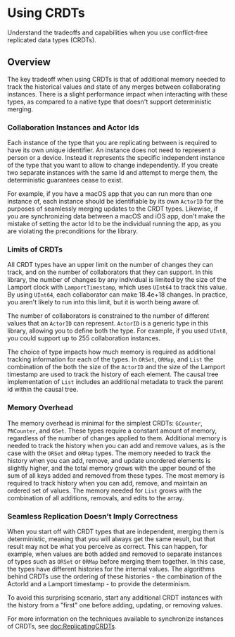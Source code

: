 # Using CRDTs

Understand the tradeoffs and capabilities when you use conflict-free replicated data types (CRDTs).

## Overview

The key tradeoff when using CRDTs is that of additional memory needed to track the historical values and state of any merges between collaborating instances.
There is a slight performance impact when interacting with these types, as compared to a native type that doesn't support deterministic merging.

### Collaboration Instances and Actor Ids

Each instance of the type that you are replicating between is required to have its own unique identifier.
An instance does not need to represent a person or a device.
Instead it represents the specific independent instance of the type that you want to allow to change independently.
If you create two separate instances with the same Id and attempt to merge them, the deterministic guarantees cease to exist.

For example, if you have a macOS app that you can run more than one instance of, each instance should be identifiable by its own `ActorID` for the purposes of seamlessly merging updates to the CRDT types.
Likewise, if you are synchronizing data between a macOS and iOS app, don't make the mistake of setting the actor Id to be the individual running the app, as you are violating the preconditions for the library.

### Limits of CRDTs

All CRDT types have an upper limit on the number of changes they can track, and on the number of collaborators that they can support.
In this library, the number of changes by any individual is limited by the size of the Lamport clock with ``LamportTimestamp``, which uses `UInt64` to track this value.
By using `UInt64`, each collaborator can make 18.4e+18 changes.
In practice, you aren't likely to run into this limit, but it is worth being aware of.

The number of collaborators is constrained to the number of different values that an `ActorID` can represent. 
`ActorID` is a generic type in this library, allowing you to define both the type.
For example, if you used `UInt8`, you could support up to 255 collaboration instances.

The choice of type impacts how much memory is required as additional tracking information for each of the types.
In ``ORSet``, ``ORMap``, and ``List`` the combination of the both the size of the `ActorID` and the size of the Lamport timestamp are used to track the history of each element.
The causal tree implementation of ``List`` includes an additional metadata to track the parent id within the causal tree.  


### Memory Overhead

The memory overhead is minimal for the simplest CRDTs: ``GCounter``, ``PNCounter``, and ``GSet``.
These types require a constant amount of memory, regardless of the number of changes applied to them.
Additional memory is needed to track the history when you can add and remove values, as is the case with the ``ORSet`` and ``ORMap`` types.
The memory needed to track the history when you can add, remove, and update unordered elements is slightly higher, and the total memory grows with the upper bound of the sum of all keys added and removed from these types.
The most memory is required to track history when you can add, remove, and maintain an ordered set of values.
The memory needed for `List` grows with the combination of all additions, removals, and edits to the array.

### Seamless Replication Doesn't Imply Correctness 

When you start off with CRDT types that are independent, merging them is deterministic, meaning that you will always get the same result, but that result may not be what you perceive as correct.
This can happen, for example, when values are both added and removed to separate instances of types such as ``ORSet`` or ``ORMap`` before merging them together.
In this case, the types have different histories for the internal values.
The algorithms behind CRDTs use the ordering of these histories - the combination of the ActorId and a Lamport timestamp - to provide the determinism.

To avoid this surprising scenario, start any additional CRDT instances with the history from a "first" one before adding, updating, or removing values.

For more information on the techniques available to synchronize instances of CRDTs, see <doc:ReplicatingCRDTs>.
